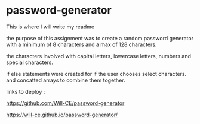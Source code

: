 # password-generator
This is where I will write my readme

the purpose of this assignment was to create a random password generator with a minimum of 8 characters and a max of 128 characters.

the characters involved with capital letters, lowercase letters, numbers and special characters.

if else statements were created for if the user chooses select characters. and concatted arrays to combine them together. 

links to deploy :

https://github.com/Will-CE/password-generator

https://will-ce.github.io/password-generator/
